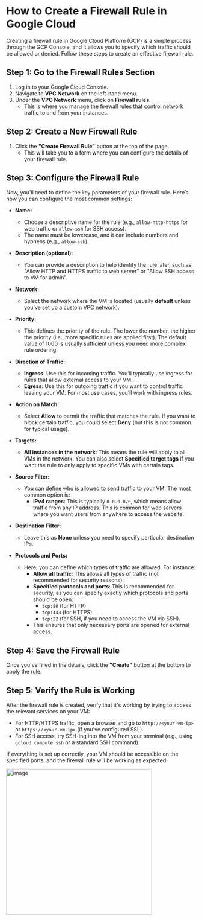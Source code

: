 # How to Create a Firewall Rule in Google Cloud

Creating a firewall rule in Google Cloud Platform (GCP) is a simple process through the GCP Console, and it allows you to specify which traffic should be allowed or denied. Follow these steps to create an effective firewall rule.

## Step 1: Go to the Firewall Rules Section
1. Log in to your Google Cloud Console.
2. Navigate to **VPC Network** on the left-hand menu.
3. Under the **VPC Network** menu, click on **Firewall rules**.
   - This is where you manage the firewall rules that control network traffic to and from your instances.

## Step 2: Create a New Firewall Rule
1. Click the **"Create Firewall Rule"** button at the top of the page.
   - This will take you to a form where you can configure the details of your firewall rule.

## Step 3: Configure the Firewall Rule
Now, you'll need to define the key parameters of your firewall rule. Here’s how you can configure the most common settings:

- **Name:**
   - Choose a descriptive name for the rule (e.g., `allow-http-https` for web traffic or `allow-ssh` for SSH access).
   - The name must be lowercase, and it can include numbers and hyphens (e.g., `allow-ssh`).
  
- **Description (optional):**
   - You can provide a description to help identify the rule later, such as "Allow HTTP and HTTPS traffic to web server" or "Allow SSH access to VM for admin".
  
- **Network:**
   - Select the network where the VM is located (usually **default** unless you’ve set up a custom VPC network).
  
- **Priority:**
   - This defines the priority of the rule. The lower the number, the higher the priority (i.e., more specific rules are applied first). The default value of 1000 is usually sufficient unless you need more complex rule ordering.
  
- **Direction of Traffic:**
   - **Ingress**: Use this for incoming traffic. You’ll typically use ingress for rules that allow external access to your VM.
   - **Egress**: Use this for outgoing traffic if you want to control traffic leaving your VM. For most use cases, you’ll work with ingress rules.
  
- **Action on Match:**
   - Select **Allow** to permit the traffic that matches the rule. If you want to block certain traffic, you could select **Deny** (but this is not common for typical usage).
  
- **Targets:**
   - **All instances in the network**: This means the rule will apply to all VMs in the network. You can also select **Specified target tags** if you want the rule to only apply to specific VMs with certain tags.
  
- **Source Filter:**
   - You can define who is allowed to send traffic to your VM. The most common option is:
     - **IPv4 ranges**: This is typically `0.0.0.0/0`, which means allow traffic from any IP address. This is common for web servers where you want users from anywhere to access the website.
  
- **Destination Filter:**
   - Leave this as **None** unless you need to specify particular destination IPs.
  
- **Protocols and Ports:**
   - Here, you can define which types of traffic are allowed. For instance:
     - **Allow all traffic**: This allows all types of traffic (not recommended for security reasons).
     - **Specified protocols and ports**: This is recommended for security, as you can specify exactly which protocols and ports should be open:
       - `tcp:80` (for HTTP)
       - `tcp:443` (for HTTPS)
       - `tcp:22` (for SSH, if you need to access the VM via SSH).
     - This ensures that only necessary ports are opened for external access.

## Step 4: Save the Firewall Rule
Once you've filled in the details, click the **"Create"** button at the bottom to apply the rule.

## Step 5: Verify the Rule is Working
After the firewall rule is created, verify that it's working by trying to access the relevant services on your VM:

- For HTTP/HTTPS traffic, open a browser and go to `http://<your-vm-ip>` or `https://<your-vm-ip>` (if you've configured SSL).
- For SSH access, try SSH-ing into the VM from your terminal (e.g., using `gcloud compute ssh` or a standard SSH command).

If everything is set up correctly, your VM should be accessible on the specified ports, and the firewall rule will be working as expected.


<img width="387" alt="image" src="https://github.com/user-attachments/assets/298eb688-86e8-4df4-906b-89fc18a00534" />
